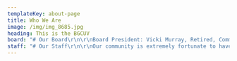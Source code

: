 ```yaml
---
templateKey: about-page
title: Who We Are
image: /img/img_8685.jpg
heading: This is the BGCUV
board: "# Our Board\r\n\r\nBoard President: Vicki Murray, Retired, Commercial Title Company\r\n\r\nImmediate Past President: Jill Weber, Principal, Roseburg High School\r\n\r\nPresident Elect: Stacey Crowe, FCC Commercial Furniture\r\n\r\nVice President: Robin Sabala Johnson, Retired, International Paper\r\n\r\nTreasurer: Mike Watters, Partner, Watters + Fryer CPAs\r\n\r\n## Members at Large\r\n\r\nMark Agsten, Practice Manager, Family Tree Medical Center\r\n\r\nMeredith Bliss, Cobb Childcare & School\r\n\r\nAmber Bowers, Co-Owner, Bowers Industrial Inc.\r\n\r\nRenée Coen, Retired\r\n\r\nGwen Soderberg-Chase, Douglas County Partners for Student Success\r\n\r\nKaren Kruse Corpron, Market Manager, Kruse Farms Market\r\n\r\nLance Colley, Retired, City Manager, City of Roseburg\r\n\r\nDori John, General Manager, Roseburg Disposal\r\n\r\nNikki Messenger, Public Works Director, City of Roseburg\r\n\r\nDerek Simmons, Attorney at Law, Watkinson Laird Rubenstein PC\r\n\r\nScott Stanley, Optometrist/Owner, New Visions Eye Care\r\n\r\nAli Spens, Umpqua Bank\r\n\r\nDebra Thatcher, President, Umpqua Community College\r\n\r\nMichele Torvik, Chief Operations Officer, ABCT Inc.\r\n\r\nJim Treanor-Weaver, Certified Public Accountant, Wicks Emmett LLP\r\n\r\n## Emeritus Members\r\n\r\nRonnie Bruce, Owner, Bruce Properties\r\n\r\nNeal Brown, Executive Vice President/Retail Manager, Umpqua Bank\r\n\r\nLonnie Rainville, Tribal Relations Officer, Cow Creek Band of Umpqua Tribe of Indians\r\n\r\nRon West, Retired, IBM"
staff: "# Our Staff\r\n\r\nOur community is extremely fortunate to have a wonderful team of caring, dedicated, professional staff to mentor the next generation of leaders of our community.\r\n\r\n## Program Staff\r\n\r\nKendra Wilson, Director of Operations – kwilson@bgcuv.org\r\n\r\nRyan Rathbun, Unit Director – rrathbun@bgcuv.org\r\n\r\nMarcus Vela, Education Director – mvela@bgcuv.org\r\n\r\nTanya Juarez, Teen Director – tjuarez@bgcuv.org\r\n\r\n## Sports\r\n\r\nJordan Steele, Sports Director – jsteele@bgcuv.org\r\n\r\n## Administrative Staff\r\n\r\nBryan Lake, Chief Executive Officer – blake@bgcuv.org\r\n\r\nPatti LaFreniere, Development Director – plafreniere@bgcuv.org\r\n\r\nTricia Takahashi, Office Manager – ttakahashi@bgcuv.org\r\n\r\nMaria Castillo, Office Assistant – contactus@bgcuv.org\r\n\r\nCarrie Boothe, Marketing and Public Relations – cboothe@bgcuv.org\r"
---
```


